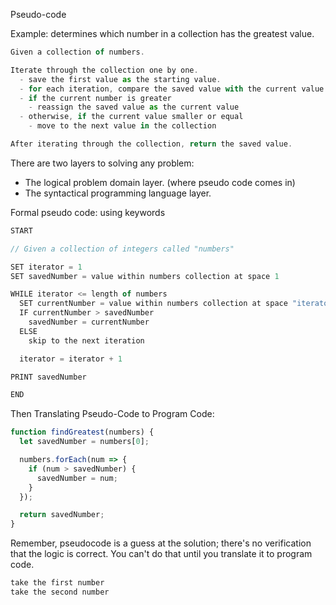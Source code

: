 Pseudo-code

Example: determines which number in a collection has the greatest value.

```javascript
Given a collection of numbers.

Iterate through the collection one by one.
  - save the first value as the starting value.
  - for each iteration, compare the saved value with the current value.
  - if the current number is greater
    - reassign the saved value as the current value
  - otherwise, if the current value smaller or equal
    - move to the next value in the collection

After iterating through the collection, return the saved value.
```

There are two layers to solving any problem:

- The logical problem domain layer. (where pseudo code comes in)
- The syntactical programming language layer.

Formal pseudo code: using keywords

```javascript
START

// Given a collection of integers called "numbers"

SET iterator = 1
SET savedNumber = value within numbers collection at space 1

WHILE iterator <= length of numbers
  SET currentNumber = value within numbers collection at space "iterator"
  IF currentNumber > savedNumber
    savedNumber = currentNumber
  ELSE
    skip to the next iteration

  iterator = iterator + 1

PRINT savedNumber

END
```

Then Translating Pseudo-Code to Program Code:

```javascript
function findGreatest(numbers) {
  let savedNumber = numbers[0];

  numbers.forEach(num => {
    if (num > savedNumber) {
      savedNumber = num;
    }
  });

  return savedNumber;
}
```

Remember, pseudocode is a guess at the solution; there's no verification that the logic is correct. You can't do that until you translate it to program code.

```javascript
take the first number
take the second number

```

